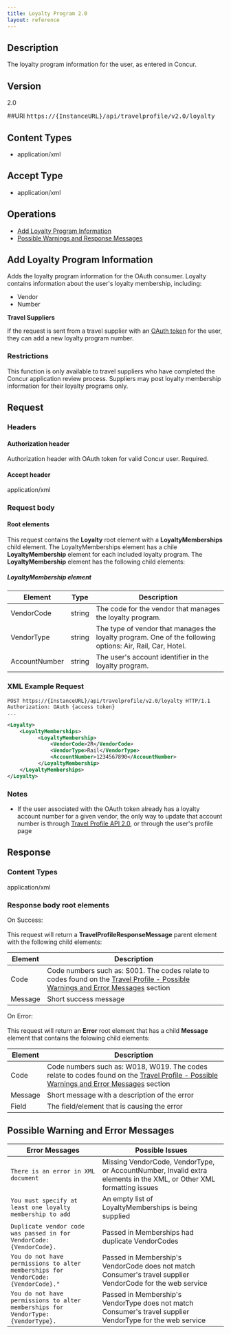 ```yaml
---
title: Loyalty Program 2.0
layout: reference
---
```


## Description 
The loyalty program information for the user, as entered in Concur.

## Version
2.0

##URI
<samp>https://{InstanceURL}/api/travelprofile/v2.0/loyalty</samp>

## Content Types
* application/xml

## Accept Type
* application/xml

## Operations
* [Add Loyalty Program Information](#a1)
* [Possible Warnings and Response Messages](#a2)

## <a name="a1">Add Loyalty Program Information</a>
Adds the loyalty program information for the OAuth consumer. Loyalty contains information about the user's loyalty membership, including:

* Vendor
* Number

**Travel Suppliers**

If the request is sent from a travel supplier with an [OAuth token][2] for the user, they can add a new loyalty program number.

### Restrictions

This function is only available to travel suppliers who have completed the Concur application review process. Suppliers may post loyalty membership information for their loyalty programs only.

## Request

### Headers

#### Authorization header

Authorization header with OAuth token for valid Concur user. Required.

#### Accept header

application/xml

### Request body

#### Root elements
This request contains the **Loyalty** root element with a **LoyaltyMemberships** child element. The LoyaltyMemberships element has a chile **LoyaltyMembership** element for each included loyalty program. The **LoyaltyMembership** element has the following child elements:

##### LoyaltyMembership element

| Element | Type | Description |
| ------- | -------- | ----------- |
| VendorCode | string | The code for the vendor that manages the loyalty program. |
| VendorType | string | The type of vendor that manages the loyalty program. One of the following options: Air, Rail, Car, Hotel. |
| AccountNumber | string | The user's account identifier in the loyalty program. |

###  XML Example Request

```http
POST https://{InstanceURL}/api/travelprofile/v2.0/loyalty HTTP/1.1
Authorization: OAuth {access token}
...
```

```xml
<Loyalty>
    <LoyaltyMemberships>
          <LoyaltyMembership>
              <VendorCode>2R</VendorCode>
              <VendorType>Rail</VendorType>
              <AccountNumber>1234567890</AccountNumber>
          </LoyaltyMembership>
    </LoyaltyMemberships>
</Loyalty>
```

### Notes

* If the user associated with the OAuth token already has a loyalty account number for a given vendor, the only way to update that account number is through [Travel Profile API 2.0][4], or through the user's profile page

##  Response

### Content Types

application/xml

### Response body root elements

On Success:<br><br>
This request will return a **TravelProfileResponseMessage** parent element with the following child elements:

| Element | Description |
| ------- | ----------- |
| Code |  Code numbers such as: S001. The codes relate to codes found on the [Travel Profile - Possible Warnings and Error Messages][3] section |
| Message | Short success message  |

On Error:<br><br>
This request will return an **Error** root element that has a child **Message** element that contains the folowing child elements:

| Element | Description |
| ------- | ----------- |
| Code |  Code numbers such as: W018, W019. The codes relate to codes found on the [Travel Profile - Possible Warnings and Error Messages][3] section |
| Message | Short message with a description of the error |
| Field | The field/element that is causing the error |

## <a name="a2">Possible Warning and Error Messages</a>

| Error Messages | Possible Issues |
|------------|-----------------|
| `There is an error in XML document` | Missing VendorCode, VendorType, or AccountNumber, Invalid extra elements in the XML, or Other XML formatting issues |
| `You must specify at least one loyalty membership to add` | An empty list of LoyaltyMemberships is being supplied |
| `Duplicate vendor code was passed in for VendorCode: {VendorCode}.` | Passed in Memberships had duplicate VendorCodes |
| `You do not have permissions to alter memberships for VendorCode: {VendorCode}."` | Passed in Membership's VendorCode does not match Consumer's travel supplier VendorCode for the web service |
| `You do not have permissions to alter memberships for VendorType: {VendorType}.` | Passed in Membership's VendorType does not match Consumer's travel supplier VendorType for the web service |




[1]: http://concur.github.io/developer.concur.com/api-reference/authentication/oauth-20-overview
[2]: https://developer.concur.com/go-market/app-certification
[3]: https://developer.concur.com/api-reference/travel-profile/01-profile-resource.html#a4
[4]: https://developer.concur.com/api-reference/travel-profile/01-profile-resource.html
